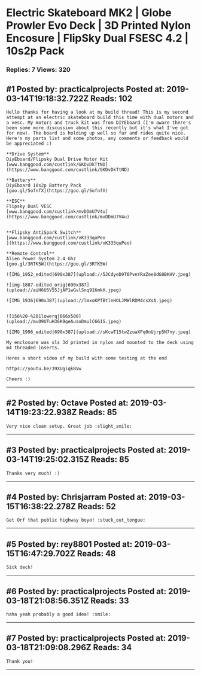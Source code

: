 # Electric Skateboard MK2 &#124; Globe Prowler Evo Deck &#124; 3D Printed Nylon Encosure &#124; FlipSky Dual FSESC 4.2 &#124; 10s2p Pack

### Replies: 7 Views: 320

## \#1 Posted by: practicalprojects Posted at: 2019-03-14T19:18:32.722Z Reads: 102

```
Hello thanks for having a look at my build thread! This is my second attempt at an electric skateboard build this time with dual motors and a vesc. My motors and truck kit was from DIYEboard (I'm aware there's been some more discussion about this recently but it's what I've got for now). The board is holding up well so far and rides quite nice. Here's my parts list and some photos, any comments or feedback would be appreciated :) 

**Drive System**
DiyEboard/Flipsky Dual Drive Motor Kit
[www.banggood.com/custlink/GKDvDkTtND](https://www.banggood.com/custlink/GKDvDkTtND)

**​Battery**
DiyEboard 10s2p Battery Pack
[goo.gl/5ofnfX](https://goo.gl/5ofnfX)

**ESC**
Flipsky Dual VESC
[www.banggood.com/custlink/mvDDmU7V4u](https://www.banggood.com/custlink/mvDDmU7V4u)
​

**Flipsky AntiSpark Switch**
[www.banggood.com/custlink/vK333quPeo
​](https://www.banggood.com/custlink/vK333quPeo)

**Remote Control**
Alien Power System 2.4 Ghz
[goo.gl/3RTK5W](https://goo.gl/3RTK5W)

![IMG_1952_edited|690x387](upload://5JCdyeD9T6PveYRaZee8dG0BKHV.jpeg) 

![img-1887-edited_orig|690x387](upload://aiH6U5V55JjAP1wGvlSnq916mkH.jpeg) 

![IMG_1936|690x387](upload://lmxoKPTBtlnHOLJMWlRDM4csXsA.jpeg) 
​

![156%20-%201lowerq|666x500](upload://muO9UTuH36K9geAusoDmulC661S.jpeg) 

![IMG_1996_edited|690x387](upload://sKcwT15twZzuaXFq0nUjrp5N7ny.jpeg) 

My enclosure was sls 3d printed in nylon and mounted to the deck using m4 threaded inserts. 

Heres a short video of my build with some testing at the end

https://youtu.be/39XUgiqkBVw

Cheers :)
```

---
## \#2 Posted by: Octave Posted at: 2019-03-14T19:23:22.938Z Reads: 85

```
Very nice clean setup. Great job :slight_smile:
```

---
## \#3 Posted by: practicalprojects Posted at: 2019-03-14T19:25:02.315Z Reads: 85

```
Thanks very much! :)
```

---
## \#4 Posted by: Chrisjarram Posted at: 2019-03-15T16:38:22.278Z Reads: 52

```
Get Orf that public highway boyo! :stuck_out_tongue:
```

---
## \#5 Posted by: rey8801 Posted at: 2019-03-15T16:47:29.702Z Reads: 48

```
Sick deck!
```

---
## \#6 Posted by: practicalprojects Posted at: 2019-03-18T21:08:56.351Z Reads: 33

```
haha yeah probably a good idea! :smile:
```

---
## \#7 Posted by: practicalprojects Posted at: 2019-03-18T21:09:08.296Z Reads: 34

```
Thank you!
```

---
